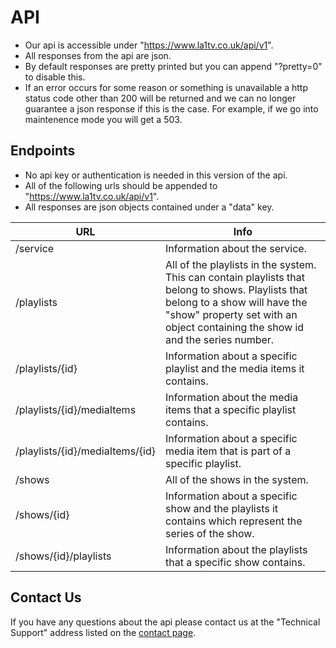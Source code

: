 # API
- Our api is accessible under "https://www.la1tv.co.uk/api/v1".
- All responses from the api are json.
- By default responses are pretty printed but you can append "?pretty=0" to disable this.
- If an error occurs for some reason or something is unavailable a http status code other than 200 will be returned and we can no longer guarantee a json response if this is the case. For example, if we go into maintenence mode you will get a 503.

## Endpoints
- No api key or authentication is needed in this version of the api.
- All of the following urls should be appended to "https://www.la1tv.co.uk/api/v1".
- All responses are json objects contained under a "data" key.

|   URL     | Info            |
|-----------|------------------|
| /service  | Information about the service.
| /playlists| All of the playlists in the system. This can contain playlists that belong to shows. Playlists that belong to a show will have the "show" property set with an object containing the show id and the series number.
| /playlists/{id} | Information about a specific playlist and the media items it contains.
| /playlists/{id}/mediaItems | Information about the media items that a specific playlist contains.
| /playlists/{id}/mediaItems/{id} | Information about a specific media item that is part of a specific playlist.
| /shows    | All of the shows in the system.
| /shows/{id} | Information about a specific show and the playlists it contains which represent the series of the show.
| /shows/{id}/playlists | Information about the playlists that a specific show contains.

## Contact Us
If you have any questions about the api please contact us at the "Technical Support" address listed on the [contact page](https://www.la1tv.co.uk/contact).